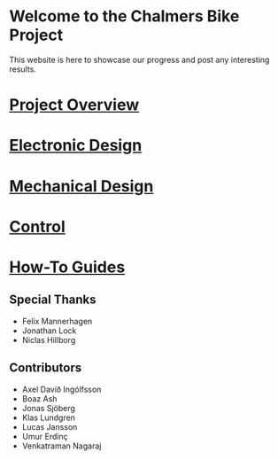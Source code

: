 # Welcome to the Chalmers Bike Project

This website is here to showcase our progress and post any interesting results.

# [Project Overview](overview.html)

# [Electronic Design](electronics.html)

# [Mechanical Design](mechanical.html)

# [Control](control.html)

# [How-To Guides](howto.html)


## Special Thanks
* Felix Mannerhagen
* Jonathan Lock
* Niclas Hillborg

## Contributors
* Axel Davíð Ingólfsson
* Boaz Ash
* Jonas Sjöberg
* Klas Lundgren
* Lucas Jansson
* Umur Erdinç
* Venkatraman Nagaraj
